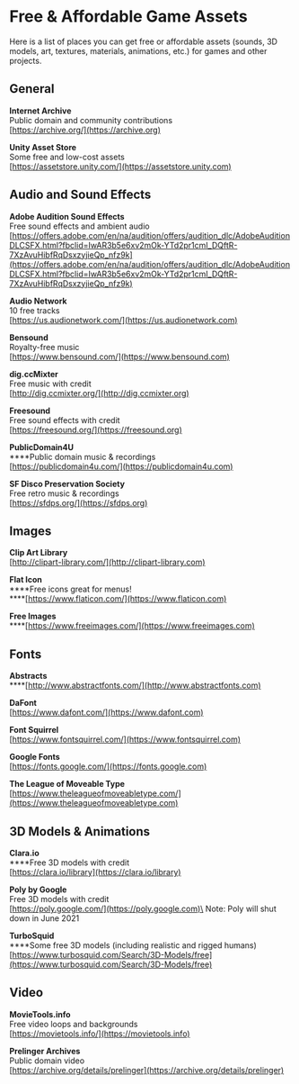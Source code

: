 # Free & Affordable Game Assets

Here is a list of places you can get free or affordable assets (sounds, 3D models, art, textures, materials, animations, etc.) for games and other projects.

## General

**Internet Archive**\
Public domain and community contributions\
[https://archive.org/](https://archive.org)

**Unity Asset Store**\
Some free and low-cost assets\
[https://assetstore.unity.com/](https://assetstore.unity.com)

## Audio and Sound Effects

**Adobe Audition Sound Effects**\
Free sound effects and ambient audio\
[https://offers.adobe.com/en/na/audition/offers/audition_dlc/AdobeAuditionDLCSFX.html?fbclid=IwAR3b5e6xv2mOk-YTd2pr1cmI_DQftR-7XzAvuHibfRqDsxzyjieQp_nfz9k](https://offers.adobe.com/en/na/audition/offers/audition_dlc/AdobeAuditionDLCSFX.html?fbclid=IwAR3b5e6xv2mOk-YTd2pr1cmI_DQftR-7XzAvuHibfRqDsxzyjieQp_nfz9k)

**Audio Network**\
10 free tracks\
[https://us.audionetwork.com/](https://us.audionetwork.com)

**Bensound**\
Royalty-free music\
[https://www.bensound.com/](https://www.bensound.com)

**dig.ccMixter**\
Free music with credit\
[http://dig.ccmixter.org/](http://dig.ccmixter.org)

**Freesound**\
Free sound effects with credit\
[https://freesound.org/](https://freesound.org) 

**PublicDomain4U**\
****Public domain music & recordings\
[https://publicdomain4u.com/](https://publicdomain4u.com)

**SF Disco Preservation Society**\
Free retro music & recordings\
[https://sfdps.org/](https://sfdps.org)

## **Images**

**Clip Art Library**\
[http://clipart-library.com/](http://clipart-library.com)

**Flat Icon**\
****Free icons great for menus!\
****[https://www.flaticon.com/](https://www.flaticon.com)

**Free Images**\
****[https://www.freeimages.com/](https://www.freeimages.com)

## Fonts

**Abstracts**\
****[http://www.abstractfonts.com/](http://www.abstractfonts.com)

**DaFont**\
[https://www.dafont.com/](https://www.dafont.com)

**Font Squirrel**\
[https://www.fontsquirrel.com/](https://www.fontsquirrel.com)

**Google Fonts**\
[https://fonts.google.com/](https://fonts.google.com)

**The League of Moveable Type**\
[https://www.theleagueofmoveabletype.com/](https://www.theleagueofmoveabletype.com)

## 3D Models & Animations

**Clara.io**\
****Free 3D models with credit\
[https://clara.io/library](https://clara.io/library)

**Poly by Google**\
Free 3D models with credit\
[https://poly.google.com/](https://poly.google.com)\
Note: Poly will shut down in June 2021

**TurboSquid**\
****Some free 3D models (including realistic and rigged humans)\
[https://www.turbosquid.com/Search/3D-Models/free](https://www.turbosquid.com/Search/3D-Models/free)

## Video

**MovieTools.info**\
Free video loops and backgrounds\
[https://movietools.info/](https://movietools.info)

**Prelinger Archives**\
Public domain video\
[https://archive.org/details/prelinger](https://archive.org/details/prelinger)
